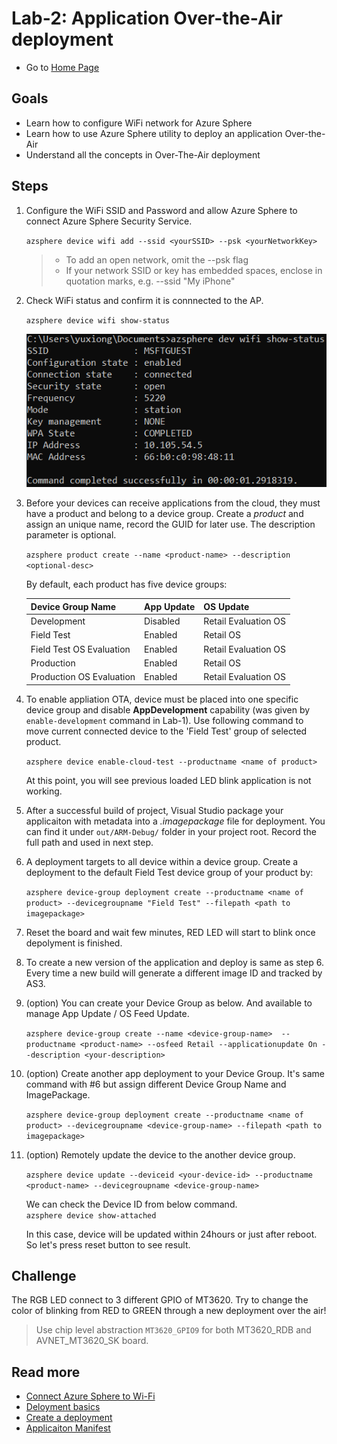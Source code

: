 # Lab-2: Application Over-the-Air deployment

- Go to [Home Page](README.md)

## Goals

- Learn how to configure WiFi network for Azure Sphere
- Learn how to use Azure Sphere utility to deploy an application Over-the-Air
- Understand all the concepts in Over-The-Air deployment
  
## Steps 

1. Configure the WiFi SSID and Password and allow Azure Sphere to connect Azure Sphere Security Service.
   
   `azsphere device wifi add --ssid <yourSSID> --psk <yourNetworkKey>`
   
   > - To add an open network, omit the --psk flag
   > - If your network SSID or key has embedded spaces, enclose in quotation marks, e.g. --ssid "My iPhone"

2. Check WiFi status and confirm it is connnected to the AP.
   
   `azsphere device wifi show-status`

    ![](images/show-wifi-status.png)
    
3. Before your devices can receive applications from the cloud, they must have a product and belong to a device group. Create a *product* and assign an unique name, record the GUID for later use. The description parameter is optional. 

   `azsphere product create --name <product-name> --description <optional-desc>`

    By default, each product has five device groups: 

    |  Device Group Name       | App Update  | OS Update | 
    |  ----------------        | ----------  | --------- | 
    | Development              | Disabled    | Retail Evaluation OS |
    | Field Test               | Enabled     | Retail OS |
    | Field Test OS Evaluation | Enabled     | Retail Evaluation OS |
    | Production               | Enabled     | Retail OS |
    | Production OS Evaluation | Enabled     | Retail Evaluation OS |

4. To enable appliation OTA, device must be placed into one specific device group and disable **AppDevelopment** capability (was given by `enable-development` command in Lab-1). Use following command to move current connected device to the 'Field Test' group of selected product.
   
    `azsphere device enable-cloud-test --productname <name of product>`

    At this point, you will see previous loaded LED blink application is not working. 

5. After a successful build of project, Visual Studio package your applicaiton with metadata into a *.imagepackage* file for deployment. You can find it under `out/ARM-Debug/` folder in your project root. Record the full path and used in next step.

6. A deployment targets to all device within a device group. Create a deployment to the default Field Test device group of your product by:

    `azsphere device-group deployment create --productname <name of product> --devicegroupname "Field Test" --filepath <path to imagepackage>`

7. Reset the board and wait few minutes, RED LED will start to blink once depolyment is finished.

8. To create a new version of the application and deploy is same as step 6. Every time a new build will generate a different image ID and tracked by AS3. 

9. (option) You can create your Device Group as below. And available to manage App Update / OS Feed Update.

    `azsphere device-group create --name <device-group-name>  --productname <product-name> --osfeed Retail --applicationupdate On --description <your-description> `

 10. (option) Create another app deployment to your Device Group. It's same command with #6 but assign different Device Group Name and ImagePackage.

     `azsphere device-group deployment create --productname <name of product> --devicegroupname <device-group-name> --filepath <path to imagepackage>`

 11. (option) Remotely update the device to the another device group.

     `azsphere device update --deviceid <your-device-id> --productname <product-name> --devicegroupname <device-group-name>`
    
     We can check the Device ID from below command.    
    `azsphere device show-attached`

     In this case, device will be updated within 24hours or just after reboot. So let's press reset button to see result.
    

## Challenge

The RGB LED connect to 3 different GPIO of MT3620. Try to change the color of blinking from RED to GREEN through a new deployment over the air!

> Use chip level abstraction `MT3620_GPIO9` for both MT3620_RDB and AVNET_MT3620_SK board.


## Read more
- [Connect Azure Sphere to Wi-Fi](https://docs.microsoft.com/en-us/azure-sphere/network/wifi-including-ble)
- [Deloyment basics](https://docs.microsoft.com/en-us/azure-sphere/deployment/deployment-concepts)
- [Create a deployment](https://docs.microsoft.com/en-us/azure-sphere/deployment/create-a-deployment)
- [Applicaiton Manifest](https://docs.microsoft.com/en-us/azure-sphere/app-development/app-manifest)
